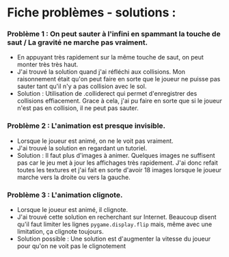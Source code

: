 # Fiche problèmes - solutions :

### Problème 1 : On peut sauter à l'infini en spammant la touche de saut / La gravité ne marche pas vraiment. 
- En appuyant très rapidement sur la même touche de saut, on peut monter très très haut. 
- J'ai trouvé la solution quand j'ai réfléchi aux collisions. Mon raisonnement était qu'on peut faire en sorte que le joueur ne puisse pas sauter tant qu'il n'y a pas collision avec le sol. 
- Solution : Utilisation de .colliderect qui permet d'enregistrer des collisions effiacement. Grace à cela, j'ai pu faire en sorte que si le joueur n'est pas en collision, il ne peut pas sauter. 

### Problème 2 : L'animation est presque invisible.
- Lorsque le joueur est animé, on ne le voit pas vraiment. 
- J'ai trouvé la solution en regardant un tutoriel.
- Solution : Il faut plus d'images à animer. Quelques images ne suffisent pas car le jeu met à jour les affichages très rapidement. J'ai donc refait toutes les textures et j'ai fait en sorte d'avoir 18 images lorsque le joueur marche vers la droite ou vers la gauche. 

### Problème 3 : L'animation clignote. 
- Lorsque le joueur est animé, il clignote. 
- J'ai trouvé cette solution en recherchant sur Internet. Beaucoup disent qu'il faut limiter les lignes `pygame.display.flip` mais, même avec une limitation, ça clignote toujours. 
- Solution possible : Une solution est d'augmenter la vitesse du joueur pour qu'on ne voit pas le clignotement 